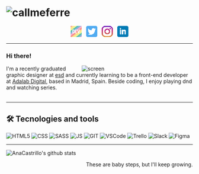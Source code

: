 # ![callmeferre](https://i.imgur.com/2ZH1ist.png?1)

<p align='center'>
<a href="https://dev.to/callmeferre"><img height="30" src="./icons/dev.png"></a>&nbsp;&nbsp;
<a href="https://twitter.com/callmeferre"><img height="30" src="./icons/twitter.png?raw=true"></a>&nbsp;&nbsp;
<a href="https://instagram.com/callmeferre"><img height="30" src="./icons/instagram.png?raw=true"></a>&nbsp;&nbsp;
<a href="https://www.linkedin.com/in/ana-castrillo-soria-48052216a/"><img height="30" src="./icons/linkedin.png?raw=true"></a>
</p>

---

### Hi there!

<img align="right" alt="screen" src="https://i.imgur.com/DDHxqB5.png" width="300"/>

I'm a recently graduated graphic designer at [esd](https://esdmadrid.es/) and currently learning
to be a front-end developer at [Adalab Digital](https://adalab.es/), based in Madrid, Spain. Beside coding, I enjoy playing dnd and watching series.
<br></br>

---

## 🛠️ Tecnologies and tools

![HTML5](https://img.shields.io/badge/html5%20-%23E34F26.svg?&style=for-the-badge&logo=html5&logoColor=white)
![CSS](https://img.shields.io/badge/css3%20-%231572B6.svg?&style=for-the-badge&logo=css3&logoColor=white)
![SASS](https://img.shields.io/badge/SASS%20-hotpink.svg?&style=for-the-badge&logo=SASS&logoColor=white)
![JS](https://img.shields.io/badge/javascript%20-%23323330.svg?&style=for-the-badge&logo=javascript&logoColor=%23F7DF1E)
![GIT](https://img.shields.io/badge/-git-F05032.svg?style=for-the-badge&logo=git&logoColor=white)
![VSCode](https://img.shields.io/badge/-VS%20Code-007ACC.svg?style=for-the-badge&logo=visual-studio-code&logoColor=white)
![Trello](https://img.shields.io/badge/-Trello-0079BF.svg?style=for-the-badge&logo=Trello&logoColor=white)
![Slack](https://img.shields.io/badge/-Slack-E01563.svg?style=for-the-badge&logo=Slack&logoColor=white)
![Figma](https://img.shields.io/badge/figma%20-%23F24E1E.svg?&style=for-the-badge&logo=figma&logoColor=white)

---

![AnaCastrillo's github stats](https://github-readme-stats.vercel.app/api?username=AnaCastrillo&theme=algolia&show_icons=true)

<p align=right> These are baby steps, but I'll keep growing.</p>


